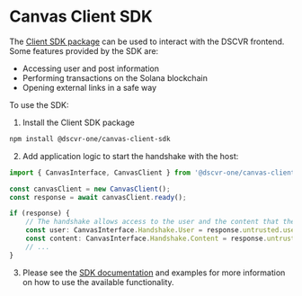 # Canvas Client SDK

The [Client SDK package](https://www.npmjs.com/package/@dscvr-one/canvas-client-sdk) can be used to interact with the DSCVR frontend. Some features provided by the SDK are:

- Accessing user and post information
- Performing transactions on the Solana blockchain
- Opening external links in a safe way

To use the SDK:

1. Install the Client SDK package

```bash
npm install @dscvr-one/canvas-client-sdk
```

2. Add application logic to start the handshake with the host:

```typescript
import { CanvasInterface, CanvasClient } from '@dscvr-one/canvas-client-sdk';

const canvasClient = new CanvasClient();
const response = await canvasClient.ready();

if (response) {
    // The handshake allows access to the user and the content that the application is embedded in.
    const user: CanvasInterface.Handshake.User = response.untrusted.user;
    const content: CanvasInterface.Handshake.Content = response.untrusted.content;
    // ...
}
```

3. Please see the [SDK documentation](https://www.npmjs.com/package/@dscvr-one/canvas-client-sdk) and examples for more information on how to use the available functionality.


